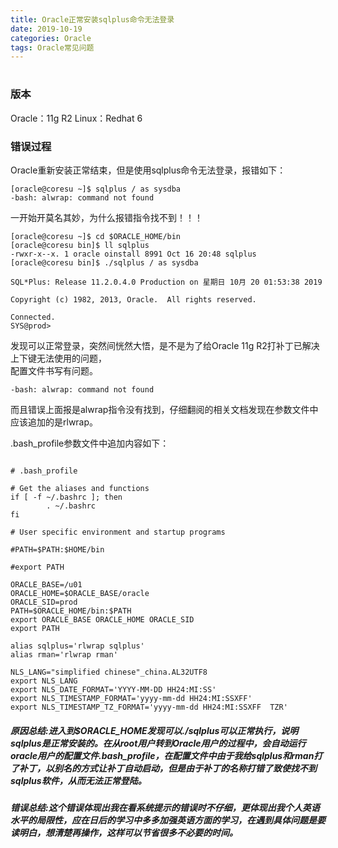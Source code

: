 ```yaml
---
title: Oracle正常安装sqlplus命令无法登录 
date: 2019-10-19
categories: Oracle
tags: Oracle常见问题
---
```




#

### 版本  
Oracle：11g R2
Linux：Redhat 6

### 错误过程
Oracle重新安装正常结束，但是使用sqlplus命令无法登录，报错如下：
```shell
[oracle@coresu ~]$ sqlplus / as sysdba
-bash: alwrap: command not found
```
一开始开莫名其妙，为什么报错指令找不到！！！  

```shell
[oracle@coresu ~]$ cd $ORACLE_HOME/bin
[oracle@coresu bin]$ ll sqlplus
-rwxr-x--x. 1 oracle oinstall 8991 Oct 16 20:48 sqlplus
[oracle@coresu bin]$ ./sqlplus / as sysdba

SQL*Plus: Release 11.2.0.4.0 Production on 星期日 10月 20 01:53:38 2019

Copyright (c) 1982, 2013, Oracle.  All rights reserved.

Connected.
SYS@prod>
```

发现可以正常登录，突然间恍然大悟，是不是为了给Oracle 11g R2打补丁已解决上下键无法使用的问题，  
配置文件书写有问题。  

```shell 
-bash: alwrap: command not found
```
而且错误上面报是alwrap指令没有找到，仔细翻阅的相关文档发现在参数文件中应该追加的是rlwrap。 

.bash_profile参数文件中追加内容如下：  

```shell

# .bash_profile

# Get the aliases and functions
if [ -f ~/.bashrc ]; then
        . ~/.bashrc
fi

# User specific environment and startup programs

#PATH=$PATH:$HOME/bin

#export PATH

ORACLE_BASE=/u01
ORACLE_HOME=$ORACLE_BASE/oracle
ORACLE_SID=prod
PATH=$ORACLE_HOME/bin:$PATH
export ORACLE_BASE ORACLE_HOME ORACLE_SID
export PATH

alias sqlplus='rlwrap sqlplus'
alias rman='rlwrap rman'

NLS_LANG="simplified chinese"_china.AL32UTF8
export NLS_LANG
export NLS_DATE_FORMAT='YYYY-MM-DD HH24:MI:SS'
export NLS_TIMESTAMP_FORMAT='yyyy-mm-dd HH24:MI:SSXFF'
export NLS_TIMESTAMP_TZ_FORMAT='yyyy-mm-dd HH24:MI:SSXFF  TZR'
```

##### 原因总结:进入到$ORACLE_HOME发现可以./sqlplus可以正常执行，说明sqlplus是正常安装的。在从root用户转到Oracle用户的过程中，会自动运行oracle用户的配置文件.bash_profile，在配置文件中由于我给sqlplus和rman打了补丁，以别名的方式让补丁自动启动，但是由于补丁的名称打错了致使找不到sqlplus软件，从而无法正常登陆。  

##### 错误总结:这个错误体现出我在看系统提示的错误时不仔细，更体现出我个人英语水平的局限性，应在日后的学习中多多加强英语方面的学习，在遇到具体问题是要读明白，想清楚再操作，这样可以节省很多不必要的时间。